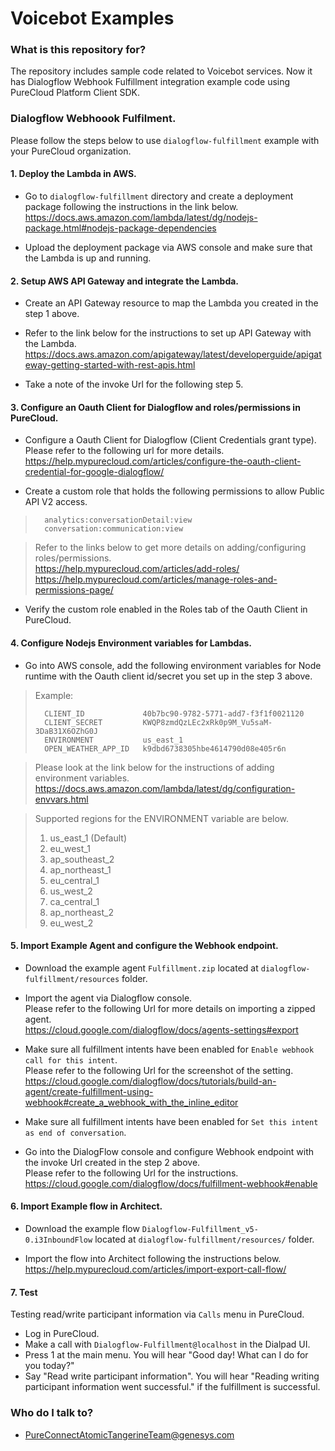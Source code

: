 # Voicebot Examples
  
### What is this repository for?
The repository includes sample code related to Voicebot services. Now it has Dialogflow Webhook Fulfillment integration example code using PureCloud Platform Client SDK.
  
  
### Dialogflow Webhoook Fulfilment.  

Please follow the steps below to use `dialogflow-fulfillment` example with your PureCloud organization.
      
#### 1. Deploy the Lambda in AWS.  

- Go to `dialogflow-fulfillment` directory and create a deployment package following the instructions in the link below.
  https://docs.aws.amazon.com/lambda/latest/dg/nodejs-package.html#nodejs-package-dependencies  

- Upload the deployment package via AWS console and make sure that the Lambda is up and running.
  
#### 2. Setup AWS API Gateway and integrate the Lambda.  

- Create an API Gateway resource to map the Lambda you created in the step 1 above.

- Refer to the link below for the instructions to set up API Gateway with the Lambda.  
  https://docs.aws.amazon.com/apigateway/latest/developerguide/apigateway-getting-started-with-rest-apis.html  
  
- Take a note of the invoke Url for the following step 5.  
      
#### 3. Configure an Oauth Client for Dialogflow and roles/permissions in PureCloud.  

- Configure a Oauth Client for Dialogflow (Client Credentials grant type).  
Please refer to the following url for more details. 
https://help.mypurecloud.com/articles/configure-the-oauth-client-credential-for-google-dialogflow/  
  
          
- Create a custom role that holds the following permissions to allow Public API V2 access.  
          
 >       analytics:conversationDetail:view  
 >       conversation:communication:view  
        
 >  Refer to the links below to get more details on adding/configuring roles/permissions.  
 >  https://help.mypurecloud.com/articles/add-roles/  
 >  https://help.mypurecloud.com/articles/manage-roles-and-permissions-page/  
      
- Verify the custom role enabled in the Roles tab of the Oauth Client in PureCloud.  
  
      
#### 4. Configure Nodejs Environment variables for Lambdas.  

- Go into AWS console, add the following environment variables for Node runtime with the Oauth client id/secret you set up in the step 3 above.  
 
 >  Example:  
 >  
 >       CLIENT_ID             40b7bc90-9782-5771-add7-f3f1f0021120  
 >       CLIENT_SECRET         KWQP8zmdQzLEc2xRk0p9M_Vu5saM-3DaB31X6OZhG0J
 >       ENVIRONMENT           us_east_1
 >       OPEN_WEATHER_APP_ID   k9dbd6738305hbe4614790d08e405r6n


 >  Please look at the link below for the instructions of adding environment variables.  
 >  https://docs.aws.amazon.com/lambda/latest/dg/configuration-envvars.html   

 >  Supported regions for the ENVIRONMENT variable are below.
 >  1. us_east_1 (Default)
 >  2. eu_west_1
 >  3. ap_southeast_2
 >  4. ap_northeast_1
 >  5. eu_central_1
 >  6. us_west_2
 >  7. ca_central_1
 >  8. ap_northeast_2
 >  9. eu_west_2
     
#### 5. Import Example Agent and configure the Webhook endpoint.  

- Download the example agent `Fulfillment.zip` located at `dialogflow-fulfillment/resources` folder.  

- Import the agent via Dialogflow console.  
Please refer to the following Url for more details on importing a zipped agent.  
https://cloud.google.com/dialogflow/docs/agents-settings#export  

- Make sure all fulfillment intents have been enabled for `Enable webhook call for this intent`.  
Please refer to the following Url for the screenshot of the setting.  
https://cloud.google.com/dialogflow/docs/tutorials/build-an-agent/create-fulfillment-using-webhook#create_a_webhook_with_the_inline_editor  

- Make sure all fulfillment intents have been enabled for `Set this intent as end of conversation`.
  
- Go into the DialogFlow console and configure Webhook endpoint with the invoke Url created in the step 2 above.   
Please refer to the following Url for the instructions.  
https://cloud.google.com/dialogflow/docs/fulfillment-webhook#enable  
       
#### 6. Import Example flow in Architect.  

- Download the example flow `Dialogflow-Fulfillment_v5-0.i3InboundFlow` located at `dialogflow-fulfillment/resources/` folder.  

- Import the flow into Architect following the instructions below.  
https://help.mypurecloud.com/articles/import-export-call-flow/  


#### 7. Test 
  Testing read/write participant information via `Calls` menu in PureCloud.
  
- Log in PureCloud.
- Make a call with `Dialogflow-Fulfillment@localhost` in the Dialpad UI.
- Press 1 at the main menu. You will hear "Good day! What can I do for you today?"
- Say "Read write participant information".
  You will hear "Reading writing participant information went successful." if the fulfillment is successful.
       
### Who do I talk to?
  
* PureConnectAtomicTangerineTeam@genesys.com
